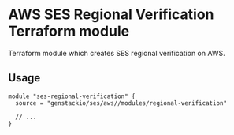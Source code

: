 # AWS SES Regional Verification Terraform module

Terraform module which creates SES regional verification on AWS.

## Usage

```hcl
module "ses-regional-verification" {
  source = "genstackio/ses/aws//modules/regional-verification"
  
  // ...
}
```
